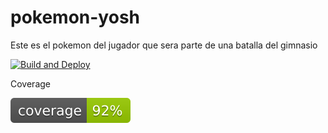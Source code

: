 # pokemon-yosh
Este es el pokemon del jugador que sera parte de una batalla del gimnasio

[![Build and Deploy](https://github.com/punkam23/pokemon-yosh/actions/workflows/main.yml/badge.svg)](https://github.com/punkam23/pokemon-yosh/actions/workflows/main.yml)

Coverage

![Coverage](https://github.com/punkam23/gimnasio/blob/gh-pages/badges/jacoco.svg)
